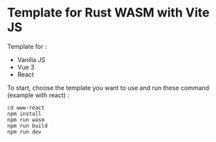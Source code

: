 # Template for Rust WASM with Vite JS

Template for :
* Vanilla JS
* Vue 3
* React

To start, choose the template you want to use and run these command (example with react) :
```
cd www-react
npm install
npm run wasm
npm run build
npm run dev
```

